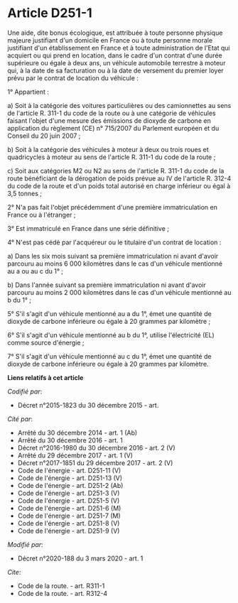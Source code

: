 # Article D251-1

Une aide, dite bonus écologique, est attribuée à toute personne physique majeure justifiant d'un domicile en France ou à
toute personne morale justifiant d'un établissement en France et à toute administration de l'Etat qui acquiert ou qui prend
en location, dans le cadre d'un contrat d'une durée supérieure ou égale à deux ans, un véhicule automobile terrestre à moteur
qui, à la date de sa facturation ou à la date de versement du premier loyer prévu par le contrat de location du véhicule :

1° Appartient :

a) Soit à la catégorie des voitures particulières ou des camionnettes au sens de l'article R. 311-1 du code de la route ou à
une catégorie de véhicules faisant l'objet d'une mesure des émissions de dioxyde de carbone en application du règlement (CE)
n° 715/2007 du Parlement européen et du Conseil du 20 juin 2007 ;

b) Soit à la catégorie des véhicules à moteur à deux ou trois roues et quadricycles à moteur au sens de l'article R. 311-1 du
code de la route ;

c) Soit aux catégories M2 ou N2 au sens de l'article R. 311-1 du code de la route bénéficiant de la dérogation de poids
prévue au IV de l'article R. 312-4 du code de la route et d'un poids total autorisé en charge inférieur ou égal à 3,5
tonnes ;

2° N'a pas fait l'objet précédemment d'une première immatriculation en France ou à l'étranger ;

3° Est immatriculé en France dans une série définitive ;

4° N'est pas cédé par l'acquéreur ou le titulaire d'un contrat de location :

a) Dans les six mois suivant sa première immatriculation ni avant d'avoir parcouru au moins 6 000 kilomètres dans le cas d'un
véhicule mentionné au a ou au c du 1° ;

b) Dans l'année suivant sa première immatriculation ni avant d'avoir parcouru au moins 2 000 kilomètres dans le cas d'un
véhicule mentionné au b du 1° ;

5° S'il s'agit d'un véhicule mentionné au a du 1°, émet une quantité de dioxyde de carbone inférieure ou égale à 20 grammes
par kilomètre ;

6° S'il s'agit d'un véhicule mentionné au b du 1°, utilise l'électricité (EL) comme source d'énergie ;

7° S'il s'agit d'un véhicule mentionné au c du 1°, émet une quantité de dioxyde de carbone inférieure ou égale à 20 grammes
par kilomètre.

**Liens relatifs à cet article**

_Codifié par_:

  - Décret n°2015-1823 du 30 décembre 2015 - art.

_Cité par_:

  - Arrêté du 30 décembre 2014 - art. 1 (Ab)
  - Arrêté du 30 décembre 2016 - art. 1
  - Décret n°2016-1980 du 30 décembre 2016 - art. 2 (V)
  - Arrêté du 29 décembre 2017 - art. 1 (V)
  - Décret n°2017-1851 du 29 décembre 2017 - art. 2 (V)
  - Code de l'énergie - art. D251-11 (V)
  - Code de l'énergie - art. D251-13 (V)
  - Code de l'énergie - art. D251-2 (Ab)
  - Code de l'énergie - art. D251-3 (V)
  - Code de l'énergie - art. D251-5 (V)
  - Code de l'énergie - art. D251-6 (M)
  - Code de l'énergie - art. D251-7 (M)
  - Code de l'énergie - art. D251-8 (V)
  - Code de l'énergie - art. D251-9 (V)

_Modifié par_:

  - Décret n°2020-188 du 3 mars 2020 - art. 1

_Cite_:

  - Code de la route. - art. R311-1
  - Code de la route. - art. R312-4
